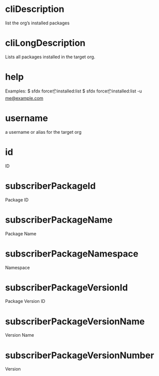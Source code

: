 # cliDescription

list the org’s installed packages

# cliLongDescription

Lists all packages installed in the target org.

# help

Examples:
$ sfdx force:package:installed:list
$ sfdx force:package:installed:list -u me@example.com

# username

a username or alias for the target org

# id

ID

# subscriberPackageId

Package ID

# subscriberPackageName

Package Name

# subscriberPackageNamespace

Namespace

# subscriberPackageVersionId

Package Version ID

# subscriberPackageVersionName

Version Name

# subscriberPackageVersionNumber

Version
